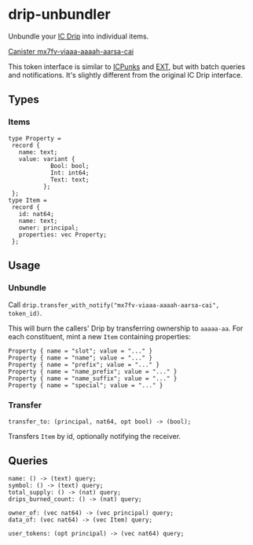 # drip-unbundler

Unbundle your [IC Drip](http://icdrip.io/) into individual items.

[Canister mx7fv-viaaa-aaaah-aarsa-cai](https://ic.rocks/principal/mx7fv-viaaa-aaaah-aarsa-cai)

This token interface is similar to [ICPunks](https://github.com/stopak/ICPunks/blob/dev/service/icpunks_rust.did) and [EXT](https://github.com/Toniq-Labs/extendable-token), but with batch queries and notifications. It's slightly different from the original IC Drip interface.

## Types

### Items

```
type Property =
 record {
   name: text;
   value: variant {
            Bool: bool;
            Int: int64;
            Text: text;
          };
 };
type Item =
 record {
   id: nat64;
   name: text;
   owner: principal;
   properties: vec Property;
 };
```

## Usage

### Unbundle

Call `drip.transfer_with_notify("mx7fv-viaaa-aaaah-aarsa-cai", token_id)`.

This will burn the callers' Drip by transferring ownership to `aaaaa-aa`. For each constituent, mint a new `Item` containing properties:

```
Property { name = "slot"; value = "..." }
Property { name = "name"; value = "..." }
Property { name = "prefix"; value = "..." }
Property { name = "name_prefix"; value = "..." }
Property { name = "name_suffix"; value = "..." }
Property { name = "special"; value = "..." }
```

### Transfer

```
transfer_to: (principal, nat64, opt bool) -> (bool);
```

Transfers `Item` by id, optionally notifying the receiver.

## Queries

```
name: () -> (text) query;
symbol: () -> (text) query;
total_supply: () -> (nat) query;
drips_burned_count: () -> (nat) query;

owner_of: (vec nat64) -> (vec principal) query;
data_of: (vec nat64) -> (vec Item) query;

user_tokens: (opt principal) -> (vec nat64) query;
```

